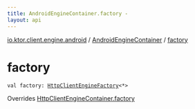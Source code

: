 ```yaml
---
title: AndroidEngineContainer.factory - 
layout: api
---
```


<div class='api-docs-breadcrumbs'><a href="../index.html">io.ktor.client.engine.android</a> / <a href="index.html">AndroidEngineContainer</a> / <a href="./factory.html">factory</a></div>

# factory

<div class="signature"><code><span class="keyword">val </span><span class="identifier">factory</span><span class="symbol">: </span><a href="../../io.ktor.client.engine/-http-client-engine-factory/index.html"><span class="identifier">HttpClientEngineFactory</span></a><span class="symbol">&lt;</span><span class="identifier">*</span><span class="symbol">&gt;</span></code></div>

Overrides <a href="../../io.ktor.client/-http-client-engine-container/factory.html">HttpClientEngineContainer.factory</a>

